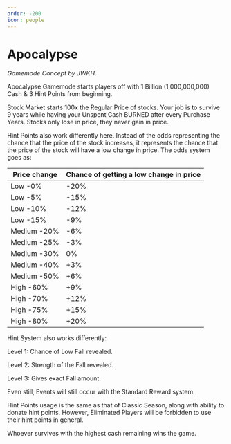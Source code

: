 ```yaml
---
order: -200
icon: people
---
```

# Apocalypse

*Gamemode Concept by JWKH.*

Apocalypse Gamemode starts players off with 1 Billion (1,000,000,000) Cash & 3 Hint Points from beginning.

Stock Market starts 100x the Regular Price of stocks. Your job is to survive 9 years while having your Unspent Cash BURNED after every Purchase Years. Stocks only lose in price, they never gain in price. 

Hint Points also work differently here. Instead of the odds representing the chance that the price of the stock increases, it represents the chance that the price of the stock will have a low change in price. The odds system goes as:

Price change | Chance of getting a low change in price
--- | ---
Low -0% | -20% 
Low -5% | -15% 
Low -10% | -12% 
Low -15% | -9% 
Medium -20% | -6% 
Medium -25% | -3% 
Medium -30% | 0%
Medium -40% | +3% 
Medium -50% | +6% 
High -60% | +9% 
High -70% | +12% 
High -75% | +15% 
High -80% | +20% 

Hint System also works differently:

Level 1: Chance of Low Fall revealed.

Level 2: Strength of the Fall revealed.

Level 3: Gives exact Fall amount.

Even still, Events will still occur with the Standard Reward system.

Hint Points usage is the same as that of Classic Season, along with ability to donate hint points. However, Eliminated Players will be forbidden to use their hint points in general.

Whoever survives with the highest cash remaining wins the game.


